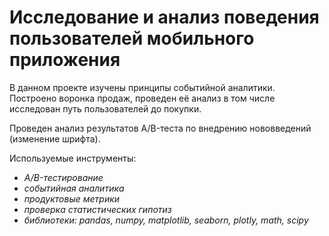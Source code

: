 # Исследование и анализ поведения пользователей мобильного приложения

В данном проекте изучены принципы событийной аналитики. Построено воронка продаж, проведен её анализ в том числе исследован путь пользователей до покупки. 

Проведен анализ результатов A/B-теста по внедрению нововведений (изменение шрифта). 

Используемые инструменты:
- *A/B-тестирование*
- *событийная аналитика*
- *продуктовые метрики*
- *проверка статистических гипотиз*
- *библиотеки: pandas, numpy, matplotlib, seaborn, plotly, math, scipy*
